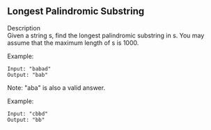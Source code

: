 Longest Palindromic Substring
---
Description<br/>
Given a string s, find the longest palindromic substring in s. You may assume that the maximum length of s is 1000.

Example:<br/>
```
Input: "babad"
Output: "bab"
```
Note: "aba" is also a valid answer.

Example:<br/>
```
Input: "cbbd"
Output: "bb"
```
